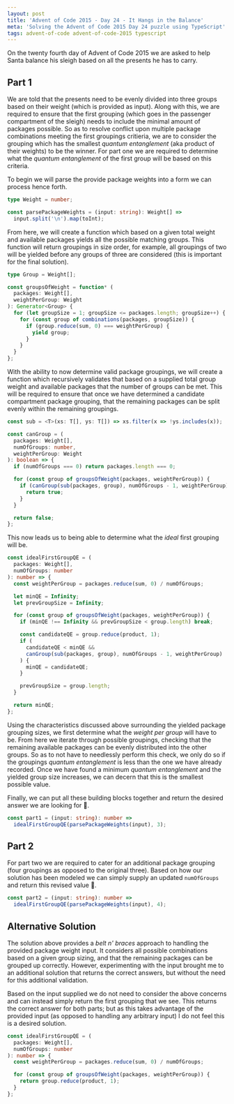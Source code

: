 ```yaml
---
layout: post
title: 'Advent of Code 2015 - Day 24 - It Hangs in the Balance'
meta: 'Solving the Advent of Code 2015 Day 24 puzzle using TypeScript'
tags: advent-of-code advent-of-code-2015 typescript
---
```


On the twenty fourth day of Advent of Code 2015 we are asked to help Santa balance his sleigh based on all the presents he has to carry.

<!--more-->

## Part 1

We are told that the presents need to be evenly divided into three groups based on their weight (which is provided as input).
Along with this, we are required to ensure that the first grouping (which goes in the passenger compartment of the sleigh) needs to include the minimal amount of packages possible.
So as to resolve conflict upon multiple package combinations meeting the first groupings critieria, we are to consider the grouping which has the smallest _quantum entanglement_ (aka product of their weights) to be the winner.
For part one we are required to determine what the _quantum entanglement_ of the first group will be based on this criteria.

To begin we will parse the provide package weights into a form we can process hence forth.

```typescript
type Weight = number;

const parsePackageWeights = (input: string): Weight[] =>
  input.split('\n').map(toInt);
```

From here, we will create a function which based on a given total weight and available packages yields all the possible matching groups.
This function will return groupings in size order, for example, all groupings of two will be yielded before any groups of three are considered (this is important for the final solution).

```typescript
type Group = Weight[];

const groupsOfWeight = function* (
  packages: Weight[],
  weightPerGroup: Weight
): Generator<Group> {
  for (let groupSize = 1; groupSize <= packages.length; groupSize++) {
    for (const group of combinations(packages, groupSize)) {
      if (group.reduce(sum, 0) === weightPerGroup) {
        yield group;
      }
    }
  }
};
```

With the ability to now determine valid package groupings, we will create a function which recursively validates that based on a supplied total group weight and available packages that the number of groups can be met.
This will be required to ensure that once we have determined a candidate compartment package grouping, that the remaining packages can be split evenly within the remaining groupings.

```typescript
const sub = <T>(xs: T[], ys: T[]) => xs.filter(x => !ys.includes(x));

const canGroup = (
  packages: Weight[],
  numOfGroups: number,
  weightPerGroup: Weight
): boolean => {
  if (numOfGroups === 0) return packages.length === 0;

  for (const group of groupsOfWeight(packages, weightPerGroup)) {
    if (canGroup(sub(packages, group), numOfGroups - 1, weightPerGroup)) {
      return true;
    }
  }

  return false;
};
```

This now leads us to being able to determine what the _ideal_ first grouping will be.

```typescript
const idealFirstGroupQE = (
  packages: Weight[],
  numOfGroups: number
): number => {
  const weightPerGroup = packages.reduce(sum, 0) / numOfGroups;

  let minQE = Infinity;
  let prevGroupSize = Infinity;

  for (const group of groupsOfWeight(packages, weightPerGroup)) {
    if (minQE !== Infinity && prevGroupSize < group.length) break;

    const candidateQE = group.reduce(product, 1);
    if (
      candidateQE < minQE &&
      canGroup(sub(packages, group), numOfGroups - 1, weightPerGroup)
    ) {
      minQE = candidateQE;
    }

    prevGroupSize = group.length;
  }

  return minQE;
};
```

Using the characteristics discussed above surrounding the yielded package grouping sizes, we first determine what the _weight per group_ will have to be.
From here we iterate through possible groupings, checking that the remaining available packages can be evenly distributed into the other groups.
So as to not have to needlessly perform this check, we only do so if the groupings _quantum entanglement_ is less than the one we have already recorded.
Once we have found a minimum _quantum entanglement_ and the yielded group size increases, we can decern that this is the smallest possible value.

Finally, we can put all these building blocks together and return the desired answer we are looking for 🌟.

```typescript
const part1 = (input: string): number =>
  idealFirstGroupQE(parsePackageWeights(input), 3);
```

## Part 2

For part two we are required to cater for an additional package grouping (four groupings as opposed to the original three).
Based on how our solution has been modeled we can simply supply an updated `numOfGroups` and return this revised value 🌟.

```typescript
const part2 = (input: string): number =>
  idealFirstGroupQE(parsePackageWeights(input), 4);
```

## Alternative Solution

The solution above provides a _belt n' braces_ approach to handling the provided package weight input.
It considers all possible combinations based on a given group sizing, and that the remaining packages can be grouped up correctly.
However, experimenting with the input brought me to an additional solution that returns the correct answers, but without the need for this additional validation.

Based on the input supplied we do not need to consider the above concerns and can instead simply return the first grouping that we see.
This returns the correct answer for both parts; but as this takes advantage of the provided input (as opposed to handling any arbitrary input) I do not feel this is a desired solution.

```typescript
const idealFirstGroupQE = (
  packages: Weight[],
  numOfGroups: number
): number => {
  const weightPerGroup = packages.reduce(sum, 0) / numOfGroups;

  for (const group of groupsOfWeight(packages, weightPerGroup)) {
    return group.reduce(product, 1);
  }
};
```
